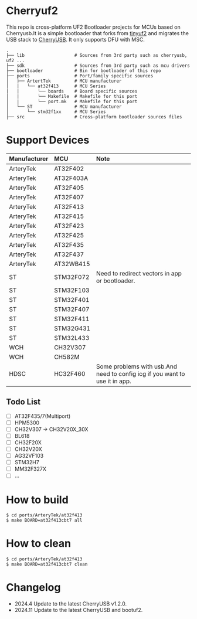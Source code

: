 # Cherryuf2
This repo is cross-platform UF2 Bootloader projects for MCUs based on Cherryusb.It is a simple bootloader that forks from [tinyuf2](https://github.com/adafruit/tinyuf2) and migrates the USB stack to [CherryUSB](https://github.com/sakumisu/CherryUSB).
It only supports DFU with MSC.
```
.
├── lib                   # Sources from 3rd party such as cherryusb, uf2 ...
├── sdk                   # Sources from 3rd party such as mcu drivers
├── bootloader            # Bin for bootloader of this repo
├── ports                 # Port/family specific sources
│   ├── ArtertTek         # MCU manufacturer
│   |   └── at32f413      # MCU Series
|   |       └── boards    # Board specific sources
│   |       └── Makefile  # Makefile for this port  
│   |       └── port.mk   # Makefile for this port         
│   └── ST                # MCU manufacturer
│       └── stm32f1xx     # MCU Series
├── src                   # Cross-platform bootloader sources files
```

# Support Devices
| Manufacturer | MCU       | Note                                                                        |
| :----------- | :-------- | :-------------------------------------------------------------------------- |
| ArteryTek    | AT32F402  |                                                                             |
| ArteryTek    | AT32F403A |                                                                             |
| ArteryTek    | AT32F405  |                                                                             |
| ArteryTek    | AT32F407  |                                                                             |
| ArteryTek    | AT32F413  |                                                                             |
| ArteryTek    | AT32F415  |                                                                             |
| ArteryTek    | AT32F423  |                                                                             |
| ArteryTek    | AT32F425  |                                                                             |
| ArteryTek    | AT32F435  |                                                                             |
| ArteryTek    | AT32F437  |                                                                             |
| ArteryTek    | AT32WB415 |                                                                             |
| ST           | STM32F072 | Need to redirect vectors in app or bootloader.                              |
| ST           | STM32F103 |                                                                             |
| ST           | STM32F401 |                                                                             |
| ST           | STM32F407 |                                                                             |
| ST           | STM32F411 |                                                                             |
| ST           | STM32G431 |                                                                             |
| ST           | STM32L433 |                                                                             |
| WCH          | CH32V307  |                                                                             |
| WCH          | CH582M    |                                                                             |
| HDSC         | HC32F460  | Some problems with usb.And need to config icg if you want to use it in app. |

## Todo List
- [ ] AT32F435/7(Multiport)
- [ ] HPM5300
- [ ] CH32V307 -> CH32V20X_30X
- [ ] BL618
- [ ] CH32F20X
- [ ] CH32V20X
- [ ] AG32VF103
- [ ] STM32H7
- [ ] MM32F327X
- [ ] ...

# How to build
```
$ cd ports/ArteryTek/at32f413
$ make BOARD=at32f413cbt7 all
```

# How to clean
```
$ cd ports/ArteryTek/at32f413
$ make BOARD=at32f413cbt7 clean
```

# Changelog
- 2024.4 Update to the latest CherryUSB v1.2.0.
- 2024.11 Update to the latest CherryUSB and bootuf2.